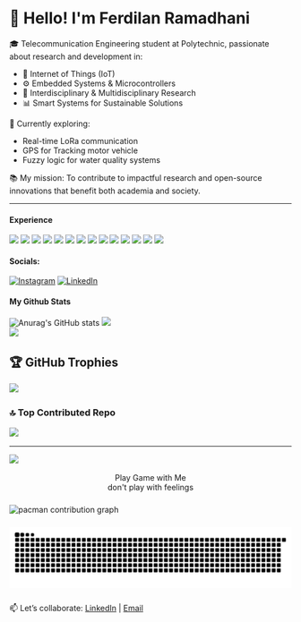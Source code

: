 # 👋 Hello! I'm Ferdilan Ramadhani 


🎓 Telecommunication Engineering student at Polytechnic, passionate about research and development in:
- 📡 Internet of Things (IoT)
- ⚙️ Embedded Systems & Microcontrollers
- 🔬 Interdisciplinary & Multidisciplinary Research
- 📊 Smart Systems for Sustainable Solutions

🚀 Currently exploring:
- Real-time LoRa communication
- GPS for Tracking motor vehicle
- Fuzzy logic for water quality systems

📚 My mission: To contribute to impactful research and open-source innovations that benefit both academia and society.

---
#### Experience
<img src="https://img.shields.io/badge/C-00599C?style=for-the-badge&logo=c&logoColor=white" /> <img src="https://img.shields.io/badge/C%2B%2B-00599C?style=for-the-badge&logo=c%2B%2B&logoColor=white" /> <img src="https://img.shields.io/badge/Delphi-B22222?style=for-the-badge&logo=delphi&logoColor=white" /> <img src="https://img.shields.io/badge/HTML5-E34F26?style=for-the-badge&logo=html5&logoColor=white" /> <img src="https://img.shields.io/badge/JavaScript-323330?style=for-the-badge&logo=javascript&logoColor=F7DF1E" /> <img src="https://img.shields.io/badge/json-5E5C5C?style=for-the-badge&logo=json&logoColor=white" /> <img src="https://img.shields.io/badge/Kotlin-B125EA?style=for-the-badge&logo=kotlin&logoColor=white" /> <img src="https://img.shields.io/badge/Leaflet-199900?style=for-the-badge&logo=Leaflet&logoColor=white" /> <img src="https://img.shields.io/badge/PHP-777BB4?style=for-the-badge&logo=php&logoColor=white" /> <img src="https://img.shields.io/badge/Python-FFD43B?style=for-the-badge&logo=python&logoColor=blue" /> <img src="https://img.shields.io/badge/MySQL-005C84?style=for-the-badge&logo=mysql&logoColor=white" /> <img src="https://img.shields.io/badge/phpmyadmin-6C78AF?style=for-the-badge&logo=phpmyadmin&logoColor=white" /> <img src="https://img.shields.io/badge/rabbitmq-%23FF6600.svg?&style=for-the-badge&logo=rabbitmq&logoColor=white" /> <img src="https://img.shields.io/badge/Wireshark-1679A7?style=for-the-badge&logo=Wireshark&logoColor=white" />



#### Socials:
[![Instagram](https://img.shields.io/badge/Instagram-%23E4405F.svg?logo=Instagram&logoColor=white)](https://instagram.com/fdrmdh_) [![LinkedIn](https://img.shields.io/badge/LinkedIn-%230077B5.svg?logo=linkedin&logoColor=white)](https://linkedin.com/in/ferdilan/) 


#### My Github Stats
![Anurag's GitHub stats](https://github-readme-stats.vercel.app/api?username=ferdilan&show_icons=true)
![](https://nirzak-streak-stats.vercel.app/?user=ferdilan&theme=light&hide_border=false)<br/>
![](https://github-readme-stats.vercel.app/api/top-langs/?username=ferdilan&theme=light&hide_border=false&include_all_commits=true&count_private=true&layout=compact)


## 🏆 GitHub Trophies
![](https://github-profile-trophy.vercel.app/?username=ferdilan&theme=radical&no-frame=false&no-bg=false&margin-w=4)

### 🔝 Top Contributed Repo
![](https://github-contributor-stats.vercel.app/api?username=ferdilan&limit=5&theme=dark&combine_all_yearly_contributions=true)

----
[![](https://visitcount.itsvg.in/api?id=ferdilan&icon=0&color=0)](https://visitcount.itsvg.in)


<p align="center">Play Game with Me<br>don't play with feelings</p>

###

<picture>
  <source media="(prefers-color-scheme: dark)" srcset="https://raw.githubusercontent.com/ferdilan/ferdilan/output/pacman-contribution-graph-dark.svg">
  <source media="(prefers-color-scheme: light)" srcset="https://raw.githubusercontent.com/ferdilan/ferdilan/output/pacman-contribution-graph.svg">
  <img alt="pacman contribution graph" src="https://raw.githubusercontent.com/ferdilan/ferdilan/output/pacman-contribution-graph.svg">
</picture>

###

<img src="https://raw.githubusercontent.com/ferdilan/ferdilan/output/snake.svg" alt="Snake animation" />

###

📫 Let’s collaborate: [LinkedIn](https://linkedin.com/in/ferdilan) | [Email](mailto:ferdilanramadhani@gmail.com)











